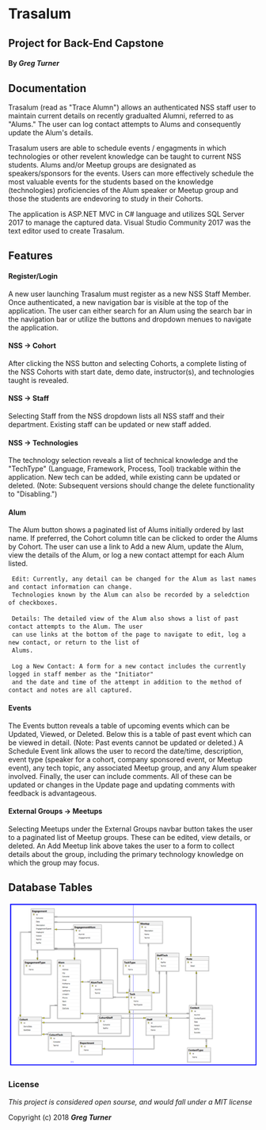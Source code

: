 # Trasalum
## Project for Back-End Capstone

#### By _Greg Turner_

## Documentation

Trasalum (read as "Trace Alumn") allows an authenticated NSS staff user to maintain current details on recently gradualted Alumni, referred to as "Alums." The user can log contact attempts to Alums and consequently update the Alum's details. 

Trasalum users are able to schedule events / engagments in which technologies or other revelent knowledge can be taught to current NSS students. Alums and/or Meetup groups are designated as speakers/sponsors for the events. Users can more effectively schedule the most valuable events for the students based on the knowledge (technologies) proficiencies of the Alum speaker or Meetup group and those the students are endevoring to study in their Cohorts.

The application is ASP.NET MVC in C# language and utilizes SQL Server 2017 to manage the captured data. Visual Studio Community 2017 was the text editor used to create Trasalum.


## Features

#### Register/Login

A new user launching Trasalum must register as a new NSS Staff Member. Once authenticated, a new navigation bar is visible at the top of the application. The user can either search for an Alum using the search bar in the navigation bar or utilize the buttons and dropdown menues to navigate the application.

#### NSS -> Cohort

After clicking the NSS button and selecting Cohorts, a complete listing of the NSS Cohorts with start date, demo date, instructor(s), and technologies taught is revealed.

#### NSS -> Staff

Selecting Staff from the NSS dropdown lists all NSS staff and their department. Existing staff can be updated or new staff added.

#### NSS -> Technologies

The technology selection reveals a list of technical knowledge and the "TechType" (Language, Framework, Process, Tool) trackable within the application. New tech can be added, while existing cann be updated or deleted. (Note: Subsequent versions should change the delete functionality to "Disabling.")

#### Alum

The Alum button shows a paginated list of Alums initially ordered by last name. If preferred, the Cohort column title can be clicked to order the Alums by Cohort. The user can use a link to Add a new Alum, update the Alum, view the details of the Alum, or log a new contact attempt for each Alum listed.

     Edit: Currently, any detail can be changed for the Alum as last names and contact information can change. 
     Technologies known by the Alum can also be recorded by a seledction of checkboxes.
     
     Details: The detailed view of the Alum also shows a list of past contact attempts to the Alum. The user 
     can use links at the bottom of the page to navigate to edit, log a new contact, or return to the list of
     Alums.
     
     Log a New Contact: A form for a new contact includes the currently logged in staff member as the "Initiator" 
     and the date and time of the attempt in addition to the method of contact and notes are all captured.
     
#### Events

The Events button reveals a table of upcoming events which can be Updated, Viewed, or Deleted. Below this is a table of past event which can be viewed in detail. (Note: Past events cannot be updated or deleted.) A Schedule Event link allows the user to record the date/time, description, event type (speaker for a cohort, company sponsored event, or Meetup event), any tech topic, any associated Meetup group, and any Alum speaker involved. Finally, the user can include comments. All of these can be updated or changes in the Update page and updating comments with feedback is advantageous.

#### External Groups -> Meetups

Selecting Meetups under the External Groups navbar button takes the user to a paginated list of Meetup groups. These can be edited, view details, or deleted. An Add Meetup link above takes the user to a form to collect details about the group, including the primary technology knowledge on which the group may focus. 

## Database Tables

![alt text](https://github.com/Greg-Turner/Trasalum/blob/master/ERD.PNG)

### License

*This project is considered open sourse, and would fall under a MIT license*

Copyright (c) 2018 **_Greg Turner_**
